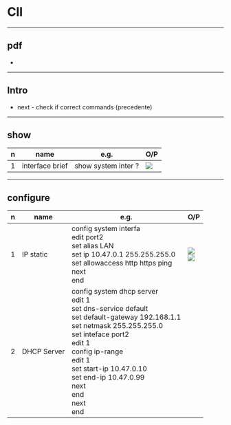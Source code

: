 # ClI

---

## pdf
*


---

## Intro
* next - check if correct commands (precedente)

---

## show
|n|name|e.g.|O/P|
|-|----|----|----|
|1|interface brief|show system inter ?|[<img src="https://i.imgur.com/cumaEDq.png">](https://i.imgur.com/cumaEDq.png)|

---

## configure
|n|name|e.g.|O/P|
|-|----|----|----|
|1|IP static|config system interfa <br/> edit port2 <br/> set alias LAN <br/> set ip 10.47.0.1 255.255.255.0 <br/> set allowaccess http https ping <br/> next <br/> end | [<img src="https://i.imgur.com/QOe4SWQ.png">](https://i.imgur.com/QOe4SWQ.png) <br/> [<img src="https://i.imgur.com/c0TSFiO.png">](https://i.imgur.com/c0TSFiO.png) |
|2|DHCP Server|config system dhcp server <br/> edit 1 <br/> set dns-service default <br/> set default-gateway 192.168.1.1 <br/> set netmask 255.255.255.0 <br/> set inteface port2 <br/> edit 1 <br/> config ip-range <br/> edit 1 <br/> set start-ip 10.47.0.10 <br/> set end-ip 10.47.0.99 <br/> next <br/> end <br/> next <br/> end ||
